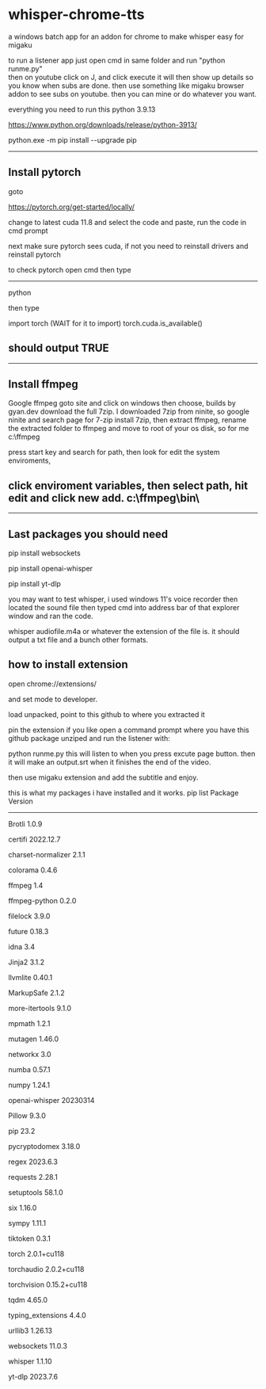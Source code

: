 # whisper-chrome-tts
a windows batch app for an addon for chrome to make whisper easy for migaku

to run a listener app just open cmd in same folder and run "python runme.py"  
then on youtube click on J, and click execute it will then show up details so you know when subs are done.
then use something like migaku browser addon to see subs on youtube. then you can mine or do whatever you want.


everything you need to run this
python 3.9.13


https://www.python.org/downloads/release/python-3913/

python.exe -m pip install --upgrade pip

--------------------------------------
Install pytorch
---------------------------------------
goto

https://pytorch.org/get-started/locally/

change to latest cuda 11.8 and select the code and paste, run the code in cmd prompt



next make sure pytorch sees cuda, if not you need to reinstall drivers and reinstall pytorch

to check pytorch open cmd then type

---------------------------------------
python

then type

import torch        (WAIT for it to import)
torch.cuda.is_available()

should output TRUE
----------------------------------------

----------------------------------------
Install ffmpeg
----------------------------------------

Google ffmpeg goto site and click on windows then choose, builds by gyan.dev download the full 7zip.
I downloaded 7zip from ninite, so google ninite and search page for 7-zip
install 7zip, then extract ffmpeg, rename the extracted folder to ffmpeg and move to root of your os disk, so for me c:\ffmpeg


press start key and search for path, then look for edit the system enviroments, 

click enviroment variables, then select path, hit edit and click new add. c:\ffmpeg\bin\
------------------------------------------

------------------------------------------
Last packages you should need
------------------------------------------

pip install websockets

pip install openai-whisper

pip install yt-dlp

you may want to test whisper, i used windows 11's voice recorder then located the sound file then typed cmd into address bar of that explorer window and ran the code.

whisper audiofile.m4a or whatever the extension of the file is.
it should output a txt file and a bunch other formats.


how to install extension
---------------------------------------

open
chrome://extensions/

and set mode to developer.


load unpacked, point to this github to where you extracted it

pin the extension if you like
open a command prompt where you have this github package unziped and run the listener with:

python runme.py
this will listen to when you press excute page button. then it will make an output.srt when it finishes the end of the video.

then use migaku extension and add the subtitle and enjoy.



this is what my packages i have installed and it works.
pip list
Package            Version
------------------ ------------
Brotli             1.0.9

certifi            2022.12.7

charset-normalizer 2.1.1

colorama           0.4.6

ffmpeg             1.4

ffmpeg-python      0.2.0

filelock           3.9.0

future             0.18.3

idna               3.4

Jinja2             3.1.2

llvmlite           0.40.1

MarkupSafe         2.1.2

more-itertools     9.1.0

mpmath             1.2.1

mutagen            1.46.0

networkx           3.0

numba              0.57.1

numpy              1.24.1

openai-whisper     20230314

Pillow             9.3.0

pip                23.2

pycryptodomex      3.18.0

regex              2023.6.3

requests           2.28.1

setuptools         58.1.0

six                1.16.0

sympy              1.11.1

tiktoken           0.3.1

torch              2.0.1+cu118

torchaudio         2.0.2+cu118

torchvision        0.15.2+cu118

tqdm               4.65.0

typing_extensions  4.4.0

urllib3            1.26.13

websockets         11.0.3

whisper            1.1.10

yt-dlp             2023.7.6

